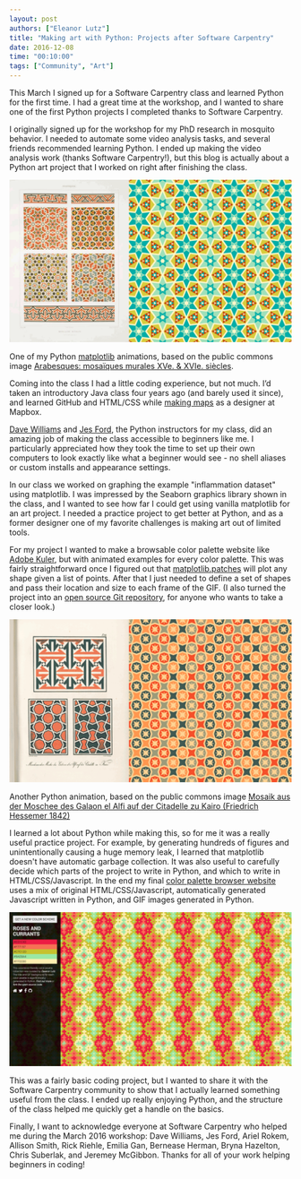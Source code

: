 ```yaml
---
layout: post
authors: ["Eleanor Lutz"]
title: "Making art with Python: Projects after Software Carpentry"
date: 2016-12-08
time: "00:10:00"
tags: ["Community", "Art"]
---
```


This March I signed up for a Software Carpentry class and learned Python for the first time. I had a great time at the workshop, and I wanted to share one of the first Python projects I completed thanks to Software Carpentry. 

I originally signed up for the workshop for my PhD research in mosquito behavior. I needed to automate some video analysis tasks, and several friends recommended learning Python. I ended up making the video analysis work (thanks Software Carpentry!), but this blog is actually about a Python art project that I worked on right after finishing the class.

![](/files/2016/12/art2.gif)

One of my Python [matplotlib](http://matplotlib.org/) animations, based on the public commons image [Arabesques: mosaïques murales XVe. & XVIe. siècles](http://digitalcollections.nypl.org/items/510d47d9-665a-a3d9-e040-e00a18064a99).

Coming into the class I had a little coding experience, but not much. I’d taken an introductory Java class four years ago (and barely used it since), and learned GitHub and HTML/CSS while [making maps](http://a.tiles.mapbox.com/v3/eleanor.ipncow29/page.html#16/48.8656/2.3170) as a designer at Mapbox.

[Dave Williams](http://www.charlesdavidwilliams.com/) and [Jes Ford](http://jesford.github.io/), the Python instructors for my class, did an amazing job of making the class accessible to beginners like me. I particularly appreciated how they took the time to set up their own computers to look exactly like what a beginner would see - no shell aliases or custom installs and appearance settings. 

In our class we worked on graphing the example "inflammation dataset" using matplotlib. I was impressed by the Seaborn graphics library shown in the class, and I wanted to see how far I could get using vanilla matplotlib for an art project. I needed a practice project to get better at Python, and as a former designer one of my favorite challenges is making art out of limited tools. 

For my project I wanted to make a browsable color palette website like [Adobe Kuler](https://color.adobe.com/explore/most-popular/?time=all), but with animated examples for every color palette. This was fairly straightforward once I figured out that [matplotlib.patches](http://matplotlib.org/api/patches_api.html) will plot any shape given a list of points. After that I just needed to define a set of shapes and pass their location and size to each frame of the GIF. (I also turned the project into an [open source Git repository](https://github.com/TabletopWhale/AnimatedPythonPatterns), for anyone who wants to take a closer look.)

![](/files/2016/12/art0.gif)

Another Python animation, based on the public commons image [Mosaik aus der Moschee des Galaon el Alfi auf der Citadelle zu Kairo (Friedrich Hessemer 1842)](http://digitalcollections.nypl.org/items/510d47d9-6923-a3d9-e040-e00a18064a99)

I learned a lot about Python while making this, so for me it was a really useful practice project. For example, by generating hundreds of figures and unintentionally causing a huge memory leak, I learned that matplotlib doesn't have automatic garbage collection. It was also useful to carefully decide which parts of the project to write in Python, and which to write in HTML/CSS/Javascript. In the end my final [color palette browser website](http://tabletopwhale.com/colorpalette.html) uses a mix of original HTML/CSS/Javascript, automatically generated Javascript written in Python, and GIF images generated in Python. 

![](/files/2016/12/art1.jpg)

This was a fairly basic coding project, but I wanted to share it with the Software Carpentry community to show that I actually learned something useful from the class. I ended up really enjoying Python, and the structure of the class helped me quickly get a handle on the basics. 

Finally, I want to acknowledge everyone at Software Carpentry who helped me during the March 2016 workshop: Dave Williams, Jes Ford, Ariel Rokem, Allison Smith, Rick Riehle, Emilia Gan, Bernease Herman, Bryna Hazelton, Chris Suberlak, and Jeremey McGibbon. Thanks for all of your work helping beginners in coding!
